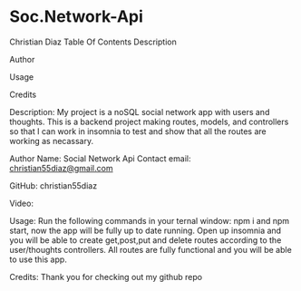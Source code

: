 # Soc.Network-Api
Christian Diaz
Table Of Contents
Description

Author

Usage

Credits

Description:
My project is a noSQL social network app with users and thoughts. This is a backend project making routes, models, and controllers so that I can work in insomnia to test and show that all the routes are working as necassary. 

Author
Name: Social Network Api
Contact email: christian55diaz@gmail.com

GitHub: christian55diaz

Video: 

Usage:
Run the following commands in your ternal window: npm i and npm start, now the app will be fully up to date running. Open up insomnia and you will be able to create get,post,put and delete routes according to the user/thoughts controllers. All routes are fully functional and you will be able to use this app.

Credits:
Thank you for checking out my github repo
